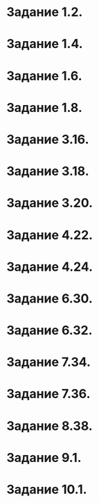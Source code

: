 # Задание 1.2.
# Задание 1.4.
# Задание 1.6.
# Задание 1.8.
# Задание 3.16.
# Задание 3.18.
# Задание 3.20.
# Задание 4.22.
# Задание 4.24.
# Задание 6.30.
# Задание 6.32.
# Задание 7.34.
# Задание 7.36.
# Задание 8.38.
# Задание 9.1.
# Задание 10.1.